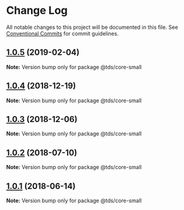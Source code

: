 # Change Log

All notable changes to this project will be documented in this file.
See [Conventional Commits](https://conventionalcommits.org) for commit guidelines.

## [1.0.5](https://github.com/telusdigital/tds/compare/@tds/core-small@1.0.4...@tds/core-small@1.0.5) (2019-02-04)

**Note:** Version bump only for package @tds/core-small

<a name="1.0.4"></a>

## [1.0.4](https://github.com/telusdigital/tds/compare/@tds/core-small@1.0.3...@tds/core-small@1.0.4) (2018-12-19)

**Note:** Version bump only for package @tds/core-small

<a name="1.0.3"></a>

## [1.0.3](https://github.com/telusdigital/tds/compare/@tds/core-small@1.0.2...@tds/core-small@1.0.3) (2018-12-06)

**Note:** Version bump only for package @tds/core-small

<a name="1.0.2"></a>

## [1.0.2](https://github.com/telusdigital/tds/compare/@tds/core-small@1.0.1...@tds/core-small@1.0.2) (2018-07-10)

**Note:** Version bump only for package @tds/core-small

<a name="1.0.1"></a>

## [1.0.1](https://github.com/telusdigital/tds/compare/@tds/core-small@1.0.0...@tds/core-small@1.0.1) (2018-06-14)

**Note:** Version bump only for package @tds/core-small
